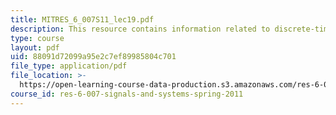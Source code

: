 ```yaml
---
title: MITRES_6_007S11_lec19.pdf
description: This resource contains information related to discrete-time sampling.
type: course
layout: pdf
uid: 88091d72099a95e2c7ef89985804c701
file_type: application/pdf
file_location: >-
  https://open-learning-course-data-production.s3.amazonaws.com/res-6-007-signals-and-systems-spring-2011/88091d72099a95e2c7ef89985804c701_MITRES_6_007S11_lec19.pdf
course_id: res-6-007-signals-and-systems-spring-2011
---
```

